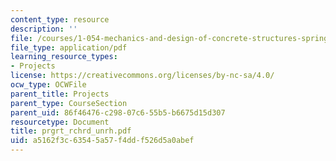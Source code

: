 ```yaml
---
content_type: resource
description: ''
file: /courses/1-054-mechanics-and-design-of-concrete-structures-spring-2004/a5162f3c63545a57f4ddf526d5a0abef_prgrt_rchrd_unrh.pdf
file_type: application/pdf
learning_resource_types:
- Projects
license: https://creativecommons.org/licenses/by-nc-sa/4.0/
ocw_type: OCWFile
parent_title: Projects
parent_type: CourseSection
parent_uid: 86f46476-c298-07c6-55b5-b6675d15d307
resourcetype: Document
title: prgrt_rchrd_unrh.pdf
uid: a5162f3c-6354-5a57-f4dd-f526d5a0abef
---
```

